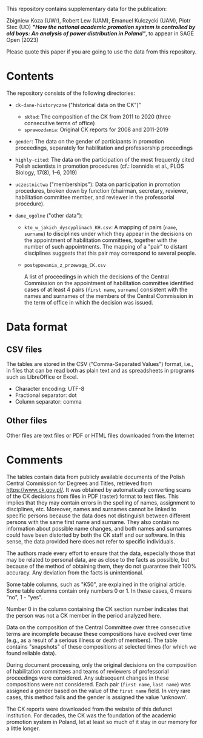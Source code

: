 This repository contains supplementary data for the publication:  


Zbigniew Koza (UWr), Robert Lew (UAM), Emanuel Kulczycki (UAM), Piotr Stec (UO) 
***"How the national academic promotion system is controlled by old boys: An analysis of power distribution in Poland"***, to appear in SAGE Open (2023)


Please quote this paper if you are going to use the data from this repository. 


# Contents


The repository consists of the following directories:


- `ck-dane-historyczne` ("historical data on the CK")"


  - `skład`: The composition of the CK from 2011 to 2020 (three consecutive terms of office)
  - `sprawozdania`: Original CK reports for 2008 and 2011-2019


- `gender`: The data on the gender of participants in promotion proceedings, separately for habilitation and professorship proceedings


- `highly-cited`: The data on the participation of the most frequently cited Polish scientists in promotion procedures (cf.: Ioannidis et al., PLOS Biology, 17(8), 1–6, 2019)


- `uczestnictwa` ("memberships"):
Data on participation in promotion procedures, broken down by function (chairman, secretary, reviewer, habilitation committee member, and reviewer in the professorial procedure).


- `dane_ogólne` ("other data"): 


  - `kto_w_jakich_dyscyplinach_KH.csv`: 
    A mapping of pairs (`name`, `surname`) to disciplines under which they appear in the decisions on the appointment of habilitation committees, together with the number of such appointments. The mapping of a "pair" to distant disciplines suggests that this pair may correspond to several people.


  - `postępowania_z_przewagą_CK.csv` 


    A list of proceedings in which the decisions of the Central Commission on the appointment of habilitation committee identified cases of at least 4 pairs (`first name`, `surname`) consistent with the names and surnames of the members of the Central Commission in the term of office in which the decision was issued.


# Data format


## CSV files


The tables are stored in the CSV ("Comma-Separated Values") format, i.e., in files that can be read both as plain text and as spreadsheets in programs such as LibreOffice or Excel. 


-  Character encoding: UTF-8
-  Fractional separator: dot 
-  Column separator:  comma


## Other files


Other files are text files or PDF or HTML files downloaded from the Internet


# Comments


The tables contain data from publicly available documents of the Polish Central Commission for Degrees and Titles, retrieved from https://www.ck.gov.pl/. It was obtained by automatically converting scans of the CK decisions from files in PDF (raster) format to text files. This implies that they may contain errors in the spelling of names, assignment to disciplines, etc. Moreover, names and surnames cannot be linked to specific persons because the data does not distinguish between different persons with the same first name and surname. They also contain no information about possible name changes, and both names and surnames could have been distorted by both the CK staff and our software. In this sense, the data provided here does not refer to specific individuals. 


The authors made every effort to ensure that the data, especially those that may be related to personal data, are as close to the facts as possible, but because of the method of obtaining them, they do not guarantee their 100% accuracy. Any deviation from the facts is unintentional. 


Some table columns, such as "K50", are explained in the original article. Some table columns contain only numbers 0 or 1. In these cases, 0 means "no", 1 - "yes". 


Number 0 in the column containing the CK section number indicates that the person was not a CK member in the period analyzed here. 


Data on the composition of the Central Committee over three consecutive terms are incomplete because these compositions have evolved over time (e.g., as a result of a serious illness or death of members). The table contains "snapshots" of these compositions at selected times (for which we found reliable data). 


During document processing, only the original decisions on the composition of habilitation committees and teams of reviewers of professorial proceedings were considered. Any subsequent changes in these compositions were not considered. Each pair (`first name`, `last name`) was assigned a gender based on the value of the `first name` field. In very rare cases, this method fails and the gender is assigned the value 'unknown'. 


The CK reports were downloaded from the website of this defunct institution. For decades, the CK was the foundation of the academic promotion system in Poland, let at least so much of it stay in our memory for a little longer.
